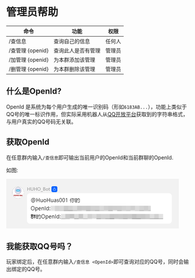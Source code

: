 # 管理员帮助

|  命令 | 功能 | 权限 |
|  --- | --- | --- |
|/查信息|查询自己的信息|任何人|
|/查管理 \{openid\}|查询此人是否有管理|管理员|
|/加管理 \{openid\}|为本群添加该管理|管理员|
|/删管理 \{openid\}|为本群删除该管理|管理员|

## 什么是OpenId?
OpenId 是系统为每个用户生成的唯一识别码（形如`6183AB...`），功能上类似于QQ号的唯一标识作用，但实际采用机器人从[QQ开放平台](https://q.qq.com/)获取到的字符串格式，与用户真实的QQ号码无关联。

## 获取OpenId
在任意群内输入`/查信息`即可输出当前用户的OpenId和当前群聊的OpenId.

如图:

![查信息](openIdExample.png)

## 我能获取QQ号吗？
玩家绑定后，在任意群内输入`/查信息 <OpenId>`即可查询对应的QQ号，同时会输出绑定的QQ号。
